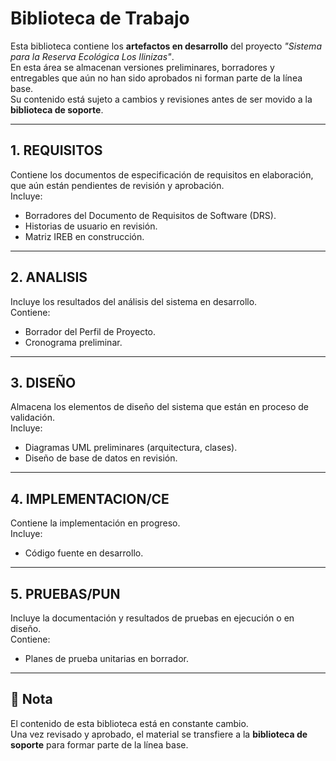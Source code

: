 # Biblioteca de Trabajo

Esta biblioteca contiene los **artefactos en desarrollo** del proyecto *"Sistema para la Reserva Ecológica Los Ilinizas"*.  
En esta área se almacenan versiones preliminares, borradores y entregables que aún no han sido aprobados ni forman parte de la línea base.  
Su contenido está sujeto a cambios y revisiones antes de ser movido a la **biblioteca de soporte**.

---

## 1. REQUISITOS
Contiene los documentos de especificación de requisitos en elaboración, que aún están pendientes de revisión y aprobación.  
Incluye:
- Borradores del Documento de Requisitos de Software (DRS).
- Historias de usuario en revisión.
- Matriz IREB en construcción.

---

## 2. ANALISIS
Incluye los resultados del análisis del sistema en desarrollo.  
Contiene:
- Borrador del Perfil de Proyecto.
- Cronograma preliminar.

---

## 3. DISEÑO
Almacena los elementos de diseño del sistema que están en proceso de validación.  
Incluye:
- Diagramas UML preliminares (arquitectura, clases).
- Diseño de base de datos en revisión.

---

## 4. IMPLEMENTACION/CE
Contiene la implementación en progreso.  
Incluye:
- Código fuente en desarrollo.

---

## 5. PRUEBAS/PUN
Incluye la documentación y resultados de pruebas en ejecución o en diseño.  
Contiene:
- Planes de prueba unitarias en borrador.

---

## 📌 Nota
El contenido de esta biblioteca está en constante cambio.  
Una vez revisado y aprobado, el material se transfiere a la **biblioteca de soporte** para formar parte de la línea base.
